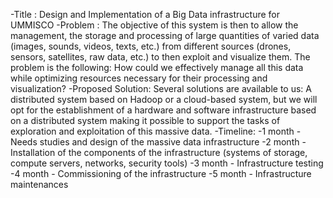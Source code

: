 -Title : Design and Implementation of a Big Data infrastructure for UMMISCO
-Problem : 
The objective of this system is then to allow the management, the storage and processing of large quantities of varied data (images, sounds, videos, texts, etc.) from different sources (drones, sensors, satellites, raw data, etc.) to then exploit and visualize them. The problem is the following: How could we effectively manage all this data while optimizing resources necessary for their processing and visualization? 
-Proposed Solution: 
Several solutions are available to us: A distributed system based on Hadoop or a cloud-based system, but we will opt for the establishment of a hardware and software infrastructure based on a distributed system making it possible to support the tasks of exploration and exploitation of this massive data.
-Timeline:
    -1 month - Needs studies and design of the massive data infrastructure
    -2 month - Installation of the components of the infrastructure (systems of storage,        compute servers, networks, security tools)
    -3 month - Infrastructure testing
    -4 month - Commissioning of the infrastructure
    -5 month - Infrastructure maintenances